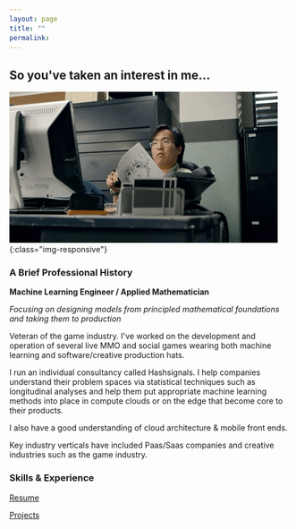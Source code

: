 ```yaml
---
layout: page
title: ""
permalink: 
---
```


## So you've taken an interest in me...
![eyes](images/ezgif-3-48f51aa682f9.gif){:class="img-responsive"}



### A Brief Professional History
**Machine Learning Engineer / Applied Mathematician**

_Focusing on designing models from principled mathematical foundations and taking them to production_

Veteran of the game industry. 
I've worked on the development and operation of several live MMO and social games 
wearing both machine learning and software/creative production hats.

I run an individual consultancy called Hashsignals. I help companies understand their 
problem spaces via statistical techniques such as longitudinal analyses 
and help them put appropriate machine learning methods into place 
in compute clouds or on the edge that become core to their products.

I also have a good understanding of cloud architecture & mobile front ends.

Key industry verticals have included Paas/Saas companies and creative 
industries such as the game industry. 

### Skills & Experience
[Resume](/resume)

[Projects](/projects)
